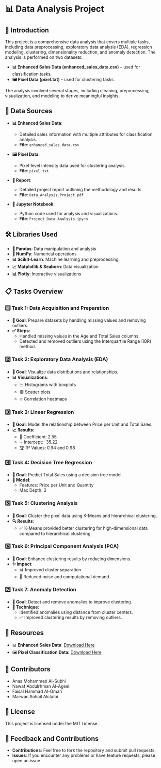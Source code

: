 # 📊 Data Analysis Project

## 📝 Introduction
This project is a comprehensive data analysis that covers multiple tasks, including data preprocessing, exploratory data analysis (EDA), regression modeling, clustering, dimensionality reduction, and anomaly detection. The analysis is performed on two datasets:

- **📊 Enhanced Sales Data (enhanced_sales_data.csv)** – used for classification tasks.
- **🖼️ Pixel Data (pixel.txt)** – used for clustering tasks.

The analysis involved several stages, including cleaning, preprocessing, visualization, and modeling to derive meaningful insights.

## 📂 Data Sources
- **📊 Enhanced Sales Data**:
  - Detailed sales information with multiple attributes for classification analysis.
  - **File**: `enhanced_sales_data.csv`

- **🖼️ Pixel Data**:
  - Pixel-level intensity data used for clustering analysis.
  - **File**: `pixel.txt`

- **📄 Report**:
  - Detailed project report outlining the methodology and results.
  - **File**: `Data_Analysis_Project.pdf`

- **📓 Jupyter Notebook**:
  - Python code used for analysis and visualizations.
  - **File**: `Project_Data_Analysis.ipynb`

## 🛠️ Libraries Used
- **🐼 Pandas**: Data manipulation and analysis
- **🔢 NumPy**: Numerical operations
- **📊 Scikit-Learn**: Machine learning and preprocessing
- **📈 Matplotlib & Seaborn**: Data visualization
- **📊 Plotly**: Interactive visualizations

## 📋 Tasks Overview

### 1️⃣ Task 1: Data Acquisition and Preparation
- **🎯 Goal**: Prepare datasets by handling missing values and removing outliers.
- **✅ Steps**:
  - Handled missing values in the Age and Total Sales columns.
  - Detected and removed outliers using the Interquartile Range (IQR) method.

### 2️⃣ Task 2: Exploratory Data Analysis (EDA)
- **🎯 Goal**: Visualize data distributions and relationships.
- **📊 Visualizations**:
  - 📉 Histograms with boxplots
  - 🟢 Scatter plots
  - 🔥 Correlation heatmaps

### 3️⃣ Task 3: Linear Regression
- **🎯 Goal**: Model the relationship between Price per Unit and Total Sales.
- **📈 Results**:
  - 🧮 Coefficient: 2.55
  - ➖ Intercept: -35.22
  - 🏆 R² Values: 0.94 and 0.98

### 4️⃣ Task 4: Decision Tree Regression
- **🎯 Goal**: Predict Total Sales using a decision tree model.
- **🌳 Model**:
  - Features: Price per Unit and Quantity
  - Max Depth: 3

### 5️⃣ Task 5: Clustering Analysis
- **🎯 Goal**: Cluster the pixel data using K-Means and hierarchical clustering.
- **🔍 Results**:
  - ✅ K-Means provided better clustering for high-dimensional data compared to hierarchical clustering.

### 6️⃣ Task 6: Principal Component Analysis (PCA)
- **🎯 Goal**: Enhance clustering results by reducing dimensions.
- **✨ Impact**:
  - 📊 Improved cluster separation
  - 🚀 Reduced noise and computational demand

### 7️⃣ Task 7: Anomaly Detection
- **🎯 Goal**: Detect and remove anomalies to improve clustering.
- **🔎 Technique**:
  - Identified anomalies using distance from cluster centers.
  - ✅ Improved clustering results by removing outliers.

## 🔗 Resources
- 📊 **Enhanced Sales Data**: [Download Here](https://drive.google.com/file/d/1IkO__Ts2ZsRwA4HRsoaS9DM-2pKVpuYT/view)
- 🖼️ **Pixel Classification Data**: [Download Here](https://drive.google.com/file/d/1Xa0VCbA2EDZ8AKIk6UQIGG2KU-rDJa3a/view)

## 📝 Contributors
- Anas Mohammed Al-Subhi
- Nawaf Abdulrhman Al-Ageel
- Faisal Hammad Al-Omari
- Marwan Sohail Alotaibi

## 📜 License
This project is licensed under the MIT License.

## 💬 Feedback and Contributions
- **Contributions**: Feel free to fork the repository and submit pull requests.
- **Issues**: If you encounter any problems or have feature requests, please open an issue.